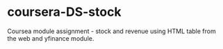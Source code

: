 # coursera-DS-stock

Coursea module assignment - stock and revenue using HTML table from the web and yfinance module.

